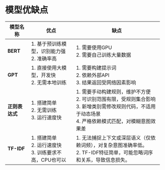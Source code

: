 # 模型优缺点

|模型名称|优点|缺点|
| ----------| --------------------------------------------------------| --------------------------------------------------------------------------------------------------------------------------------------------------------|
|**BERT**|1. 基于预训练模型，识别能力强<br />2. 准确率高|1. 需要使用GPU<br />2. 需要自己训练大量数据<br />|
|**GPT**|1. 直接使用大模型，开发快<br />2. 无需本地训练<br />|1. 需要构建提示词<br />2. 依赖外部API<br />3. 结果返回受网络因素影响|
|**正则表达式**|1. 搭建简单<br />2. 无需训练<br />3. 运行速度快|1. 需要手动构建规则，维护不方便<br />2. 可识别范围有限，受规则集合影响<br />3. 新增类别需修改规则代码，不适用于动态场景<br />4. 严格依赖模式匹配，对模糊意图效果差|
|**TF-IDF**|1. 搭建简单<br />2. 运行速度快<br />3. 训练要求不高，CPU也可以|1. 无法捕捉上下文或深层语义（仅依赖词频），对复杂意图准确率低。<br />2. TF-IDF特征简单，可能忽略词序和关系，导致信息损失。|

